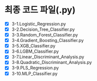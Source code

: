 # 최종 코드 파일(.py)
- [x] 3-1.Logistic_Regression.py
- [x] 3-2.Decision_Tree_Classifier.py  
- [x] 3-3.Random_Forest_Classifier.py    
- [x] 3-4.Gradient_Boosting_Classifier.py   
- [x] 3-5.XGB_Classifier.py
- [x] 3-6.LGBM_Classifier.py
- [x] 3-7.Linear_Discriminant_Analysis.py
- [x] 3-8.Quadratic_Discriminant_Analysis.py
- [x] 3-9.PLS_Regression.py   
- [x] 3-10.MLP_Classifier.py
